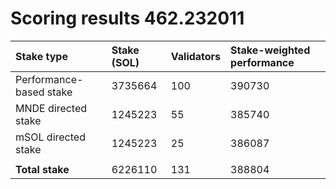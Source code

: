 # Scoring results 462.232011

| Stake type              | Stake (SOL) | Validators | Stake-weighted performance |
|:------------------------|:------------|:-----------|:---------------------------|
| Performance-based stake | 3735664     | 100        | 390730                     |
| MNDE directed stake     | 1245223     | 55         | 385740                     |
| mSOL directed stake     | 1245223     | 25         | 386087                     |
|                         |             |            |                            |
| **Total stake**         | 6226110     | 131        | 388804                     |
